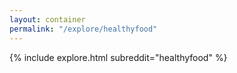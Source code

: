 ```yaml
---
layout: container
permalink: "/explore/healthyfood"
---
```


<link rel="stylesheet" type="text/css" href="/static/css/explore.css">
{% include explore.html subreddit="healthyfood" %}
